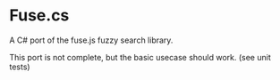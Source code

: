 # Fuse.cs
A C# port of the fuse.js fuzzy search library.

This port is not complete, but the basic usecase should work. (see unit tests)
